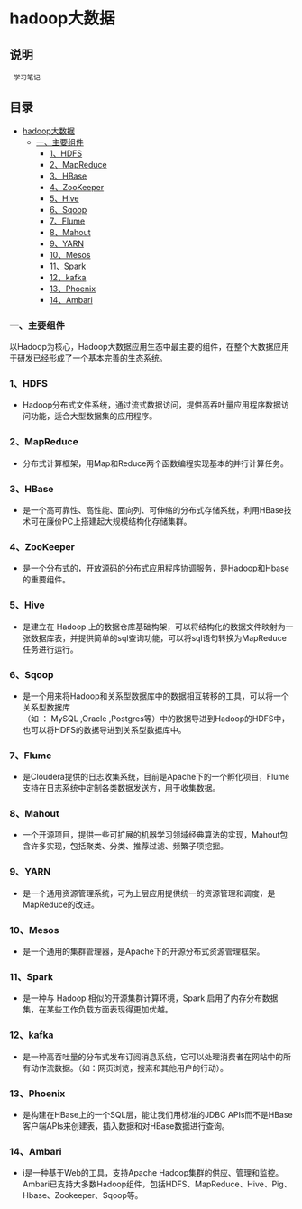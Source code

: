 hadoop大数据
=========
## 说明
     学习笔记
## 目录
* [hadoop大数据](#hadoop大数据)
	* [一、主要组件](#一主要组件)
		* [1、HDFS](#1HDFS)
		* [2、MapReduce](#2MapReduce)
		* [3、HBase](#3HBase)
		* [4、ZooKeeper](#4ZooKeeper)
		* [5、Hive](#5Hive)
		* [6、Sqoop](#6Sqoop)
		* [7、Flume](#7Flume)
		* [8、Mahout](#8Mahout)
		* [9、YARN](#9YARN)
		* [10、Mesos](#10Mesos)
		* [11、Spark](#11Spark)
		* [12、kafka](#12kafka)
		* [13、Phoenix](#13Phoenix)
		* [14、Ambari](#14Ambari)
### 一、主要组件
以Hadoop为核心，Hadoop大数据应用生态中最主要的组件，在整个大数据应用于研发已经形成了一个基本完善的生态系统。
### 1、HDFS
- Hadoop分布式文件系统，通过流式数据访问，提供高吞吐量应用程序数据访问功能，适合大型数据集的应用程序。
### 2、MapReduce
- 分布式计算框架，用Map和Reduce两个函数编程实现基本的并行计算任务。
### 3、HBase
- 是一个高可靠性、高性能、面向列、可伸缩的分布式存储系统，利用HBase技术可在廉价PC上搭建起大规模结构化存储集群。
### 4、ZooKeeper
- 是一个分布式的，开放源码的分布式应用程序协调服务，是Hadoop和Hbase的重要组件。
### 5、Hive
- 是建立在 Hadoop 上的数据仓库基础构架，可以将结构化的数据文件映射为一张数据库表，并提供简单的sql查询功能，可以将sql语句转换为MapReduce任务进行运行。
### 6、Sqoop
- 是一个用来将Hadoop和关系型数据库中的数据相互转移的工具，可以将一个关系型数据库<br>
（如 ： MySQL ,Oracle ,Postgres等）中的数据导进到Hadoop的HDFS中，也可以将HDFS的数据导进到关系型数据库中。
### 7、Flume
- 是Cloudera提供的日志收集系统，目前是Apache下的一个孵化项目，Flume支持在日志系统中定制各类数据发送方，用于收集数据。
### 8、Mahout
- 一个开源项目，提供一些可扩展的机器学习领域经典算法的实现，Mahout包含许多实现，包括聚类、分类、推荐过滤、频繁子项挖掘。
### 9、YARN
- 是一个通用资源管理系统，可为上层应用提供统一的资源管理和调度，是MapReduce的改进。
### 10、Mesos
- 是一个通用的集群管理器，是Apache下的开源分布式资源管理框架。
### 11、Spark
- 是一种与 Hadoop 相似的开源集群计算环境，Spark 启用了内存分布数据集，在某些工作负载方面表现得更加优越。
### 12、kafka
- 是一种高吞吐量的分布式发布订阅消息系统，它可以处理消费者在网站中的所有动作流数据。（如：网页浏览，搜索和其他用户的行动）。
### 13、Phoenix
- 是构建在HBase上的一个SQL层，能让我们用标准的JDBC APIs而不是HBase客户端APIs来创建表，插入数据和对HBase数据进行查询。
### 14、Ambari
- i是一种基于Web的工具，支持Apache Hadoop集群的供应、管理和监控。Ambari已支持大多数Hadoop组件，包括HDFS、MapReduce、Hive、Pig、 Hbase、Zookeeper、Sqoop等。